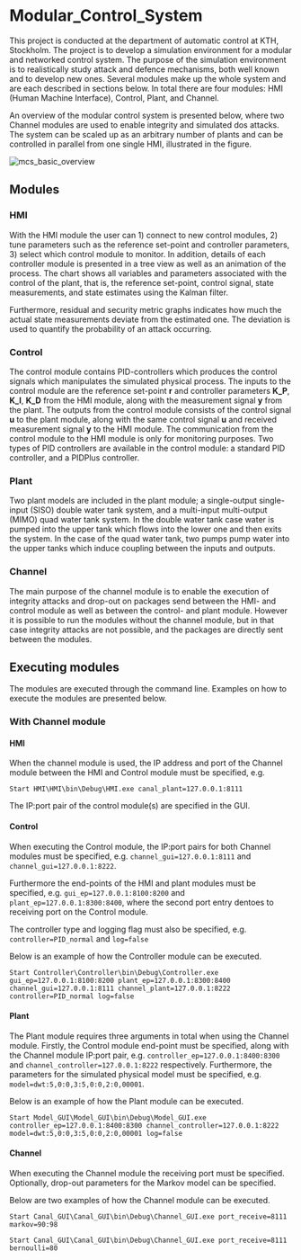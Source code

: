 # Modular_Control_System
This project is conducted at the department of automatic control at KTH, Stockholm. The project is to develop a simulation environment for a modular and networked control system. The purpose of the simulation environment is to realistically study attack and defence mechanisms, both well known and to develop new ones. Several modules make up the whole system and are each described in sections below. In total there are four modules: HMI (Human Machine Interface), Control, Plant, and Channel.

An overview of the modular control system is presented below, where two Channel modules are used to enable integrity and simulated dos attacks. The system can be scaled up as an arbitrary number of plants and can be controlled in parallel from one single HMI, illustrated in the figure.

![mcs_basic_overview](https://user-images.githubusercontent.com/25713113/52147441-03474480-2667-11e9-9cef-200f0cba1618.png)

## Modules
### HMI
With the HMI module the user can 1) connect to new control modules, 2) tune parameters such as the reference set-point and controller parameters, 3) select which control module to monitor. In addition, details of each controller module is presented in a tree view as well as an animation of the process. The chart shows all variables and parameters associated with the control of the plant, that is, the reference set-point, control signal, state measurements, and state estimates using the Kalman filter.

Furthermore, residual and security metric graphs indicates how much the actual state measurements deviate from the estimated one. The deviation is used to quantify the probability of an attack occurring.

### Control
The control module contains PID-controllers which produces the control signals which manipulates the simulated physical process. The inputs to the control module are the reference set-point **r** and controller parameters **K_P**, **K_I**, **K_D** from the HMI module, along with the measurement signal **y** from the plant. The outputs from the control module consists of the control signal **u** to the plant module, along with the same control signal **u** and received measurement signal **y** to the HMI module. The communication from the control module to the HMI module is only for monitoring purposes. Two types of PID controllers are available in the control module: a standard PID controller, and a PIDPlus controller.

### Plant
Two plant models are included in the plant module; a single-output single-input (SISO) double water tank system, and a multi-input multi-output (MIMO) quad water tank system. In the double water tank case water is pumped into the upper tank which flows into the lower one and then exits the system. In the case of the quad water tank, two pumps pump water into the upper tanks which induce coupling between the inputs and outputs.

### Channel
The main purpose of the channel module is to enable the execution of integrity attacks and drop-out on packages send between the HMI- and control module as well as between the control- and plant module. However it is possible to run the modules without the channel module, but in that case integrity attacks are not possible, and the packages are directly sent between the modules.

## Executing modules
The modules are executed through the command line. Examples on how to execute the modules are presented below.

### With Channel module
#### HMI
When the channel module is used, the IP address and port of the Channel module between the HMI and Control module must be specified, e.g.
```
Start HMI\HMI\bin\Debug\HMI.exe canal_plant=127.0.0.1:8111
```
The IP:port pair of the control module(s) are specified in the GUI.

#### Control
When executing the Control module, the IP:port pairs for both Channel modules must be specified, e.g. `channel_gui=127.0.0.1:8111` and `channel_gui=127.0.0.1:8222`.

Furthermore the end-points of the HMI and plant modules must be specified, e.g. `gui_ep=127.0.0.1:8100:8200` and `plant_ep=127.0.0.1:8300:8400`, where the second port entry dentoes to receiving port on the Control module.

The controller type and logging flag must also be specified, e.g. `controller=PID_normal` and `log=false`

Below is an example of how the Controller module can be executed.
```
Start Controller\Controller\bin\Debug\Controller.exe gui_ep=127.0.0.1:8100:8200 plant_ep=127.0.0.1:8300:8400 channel_gui=127.0.0.1:8111 channel_plant=127.0.0.1:8222 controller=PID_normal log=false
```

#### Plant
The Plant module requires three arguments in total when using the Channel module. Firstly, the Control module end-point must be specified, along with the Channel module IP:port pair, e.g. `controller_ep=127.0.0.1:8400:8300` and `channel_controller=127.0.0.1:8222` respectively. Furthermore, the parameters for the simulated physical model must be specified, e.g. `model=dwt:5,0:0,3:5,0:0,2:0,00001`.

Below is an example of how the Plant module can be executed.
```
Start Model_GUI\Model_GUI\bin\Debug\Model_GUI.exe controller_ep=127.0.0.1:8400:8300 channel_controller=127.0.0.1:8222 model=dwt:5,0:0,3:5,0:0,2:0,00001 log=false
```

#### Channel
When executing the Channel module the receiving port must be specified. Optionally, drop-out parameters for the Markov model can be specified.

Below are two examples of how the Channel module can be executed.
```
Start Canal_GUI\Canal_GUI\bin\Debug\Channel_GUI.exe port_receive=8111 markov=90:98
```
```
Start Canal_GUI\Canal_GUI\bin\Debug\Channel_GUI.exe port_receive=8111 bernoulli=80
```
